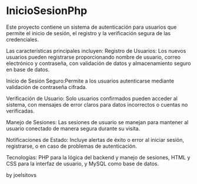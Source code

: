 # InicioSesionPhp

Este proyecto contiene un sistema de autenticación para usuarios que permite el inicio de sesión, el registro y la verificación segura de las credenciales.

Las características principales incluyen: Registro de Usuarios: Los nuevos usuarios pueden registrarse proporcionando nombre de usuario, correo electrónico y contraseña, con validación de datos y almacenamiento seguro en base de datos.

Inicio de Sesión Seguro:Permite a los usuarios autenticarse mediante validación de contraseña cifrada.

Verificación de Usuario: Solo usuarios confirmados pueden acceder al sistema, con mensajes de error claros para datos incorrectos o cuentas no verificadas.

Manejo de Sesiones: Las sesiones de usuario se manejan para mantener al usuario conectado de manera segura durante su visita.

Notificaciones de Estado: Incluye alertas de éxito o error al iniciar sesión, registrarse, o en caso de problemas de autenticación.

Tecnologías: PHP para la lógica del backend y manejo de sesiones, HTML y CSS para la interfaz de usuario, y MySQL como base de datos.

by joelsitovs